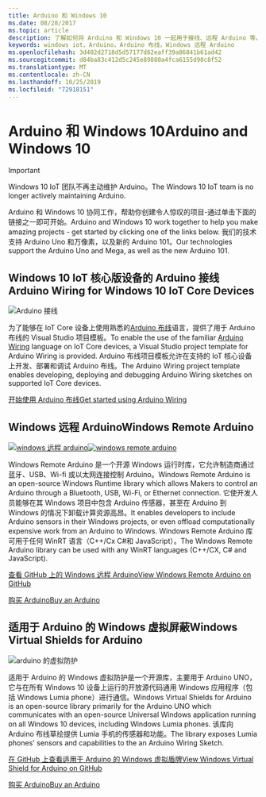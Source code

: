```yaml
---
title: Arduino 和 Windows 10
ms.date: 08/28/2017
ms.topic: article
description: 了解如何将 Arduino 和 Windows 10 一起用于接线、远程 Arduino 等。
keywords: windows iot，Arduino，Arduino 布线，Windows 远程 Arduino
ms.openlocfilehash: 3d402d2718d5d57177d62eaff39a86841b61ad42
ms.sourcegitcommit: d84ba83c412d5c245e89880a4fca6155d98c8f52
ms.translationtype: MT
ms.contentlocale: zh-CN
ms.lasthandoff: 10/25/2019
ms.locfileid: "72918151"
---
```

# <a name="arduino-and-windows-10"></a><span data-ttu-id="e9fce-104">Arduino 和 Windows 10</span><span class="sxs-lookup"><span data-stu-id="e9fce-104">Arduino and Windows 10</span></span>

> [!IMPORTANT]
> <span data-ttu-id="e9fce-105">Windows 10 IoT 团队不再主动维护 Arduino。</span><span class="sxs-lookup"><span data-stu-id="e9fce-105">The Windows 10 IoT team is no longer actively maintaining Arduino.</span></span>

<span data-ttu-id="e9fce-106">Arduino 和 Windows 10 协同工作，帮助你创建令人惊叹的项目-通过单击下面的链接之一即可开始。</span><span class="sxs-lookup"><span data-stu-id="e9fce-106">Arduino and Windows 10 work together to help you make amazing projects - get started by clicking one of the links below.</span></span> <span data-ttu-id="e9fce-107">我们的技术支持 Arduino Uno 和万像素，以及新的 Arduino 101。</span><span class="sxs-lookup"><span data-stu-id="e9fce-107">Our technologies support the Arduino Uno and Mega, as well as the new Arduino 101.</span></span>

## <a name="arduino-wiring-for-windows-10-iot-core-devices"></a><span data-ttu-id="e9fce-108">Windows 10 IoT 核心版设备的 Arduino 接线</span><span class="sxs-lookup"><span data-stu-id="e9fce-108">Arduino Wiring for Windows 10 IoT Core Devices</span></span>

![Arduino 接线](../media/ArduinoAndWindows10/Lighning_0.png)

<span data-ttu-id="e9fce-110">为了能够在 IoT Core 设备上使用熟悉的[Arduino 布线](https://www.arduino.cc/en/Reference/HomePage)语言，提供了用于 Arduino 布线的 Visual Studio 项目模板。</span><span class="sxs-lookup"><span data-stu-id="e9fce-110">To enable the use of the familiar [Arduino Wiring](https://www.arduino.cc/en/Reference/HomePage) language on IoT Core devices, a Visual Studio project template for Arduino Wiring is provided.</span></span> <span data-ttu-id="e9fce-111">Arduino 布线项目模板允许在支持的 IoT 核心设备上开发、部署和调试 Arduino 布线。</span><span class="sxs-lookup"><span data-stu-id="e9fce-111">The Arduino Wiring project template enables developing, deploying and debugging Arduino Wiring sketches on supported IoT Core devices.</span></span>
    
[<span data-ttu-id="e9fce-112">开始使用 Arduino 布线</span><span class="sxs-lookup"><span data-stu-id="e9fce-112">Get started using Arduino Wiring</span></span>](ArduinoWiring.md)   

## <a name="windows-remote-arduino"></a><span data-ttu-id="e9fce-113">Windows 远程 Arduino</span><span class="sxs-lookup"><span data-stu-id="e9fce-113">Windows Remote Arduino</span></span>

<span data-ttu-id="e9fce-114">[![windows 远程 arduino](../media/ArduinoAndWindows10/WindowsPhone_0.png)](https://github.com/ms-iot/remote-wiring)</span><span class="sxs-lookup"><span data-stu-id="e9fce-114">[![windows remote arduino](../media/ArduinoAndWindows10/WindowsPhone_0.png)](https://github.com/ms-iot/remote-wiring)</span></span>

<span data-ttu-id="e9fce-115">Windows Remote Arduino 是一个开源 Windows 运行时库，它允许制造商通过蓝牙、USB、Wi-fi 或以太网连接控制 Arduino。</span><span class="sxs-lookup"><span data-stu-id="e9fce-115">Windows Remote Arduino is an open-source Windows Runtime library which allows Makers to control an Arduino through a Bluetooth, USB, Wi-Fi, or Ethernet connection.</span></span> <span data-ttu-id="e9fce-116">它使开发人员能够在其 Windows 项目中包含 Arduino 传感器，甚至在 Arduino 到 Windows 的情况下卸载计算资源高昂。</span><span class="sxs-lookup"><span data-stu-id="e9fce-116">It enables developers to include Arduino sensors in their Windows projects, or even offload computationally expensive work from an Arduino to Windows.</span></span> <span data-ttu-id="e9fce-117">Windows Remote Arduino 库可用于任何 WinRT 语言（C++/Cx C#和 JavaScript）。</span><span class="sxs-lookup"><span data-stu-id="e9fce-117">The Windows Remote Arduino library can be used with any WinRT languages (C++/CX, C# and JavaScript).</span></span>

[<span data-ttu-id="e9fce-118">查看 GitHub 上的 Windows 远程 Arduino</span><span class="sxs-lookup"><span data-stu-id="e9fce-118">View Windows Remote Arduino on GitHub</span></span>](https://github.com/ms-iot/remote-wiring)

[<span data-ttu-id="e9fce-119">购买 Arduino</span><span class="sxs-lookup"><span data-stu-id="e9fce-119">Buy an Arduino</span></span>](http://store-usa.arduino.cc/)
</div>
</div>

## <a name="windows-virtual-shields-for-arduino"></a><span data-ttu-id="e9fce-120">适用于 Arduino 的 Windows 虚拟屏蔽</span><span class="sxs-lookup"><span data-stu-id="e9fce-120">Windows Virtual Shields for Arduino</span></span>

![arduino 的虚拟防护](../media/ArduinoAndWindows10/Arduino_1.png)

<span data-ttu-id="e9fce-122">适用于 Arduino 的 Windows 虚拟防护是一个开源库，主要用于 Arduino UNO，它与在所有 Windows 10 设备上运行的开放源代码通用 Windows 应用程序（包括 Windows Lumia phone）进行通信。</span><span class="sxs-lookup"><span data-stu-id="e9fce-122">Windows Virtual Shields for Arduino is an open-source library primarily for the Arduino UNO which communicates with an open-source Universal Windows application running on all Windows 10 devices, including Windows Lumia phones.</span></span> <span data-ttu-id="e9fce-123">该库向 Arduino 布线草绘提供 Lumia 手机的传感器和功能。</span><span class="sxs-lookup"><span data-stu-id="e9fce-123">The library exposes Lumia phones' sensors and capabilities to the an Arduino Wiring Sketch.</span></span>

[<span data-ttu-id="e9fce-124">在 GitHub 上查看适用于 Arduino 的 Windows 虚拟盾牌</span><span class="sxs-lookup"><span data-stu-id="e9fce-124">View Windows Virtual Shield for Arduino on GitHub</span></span>](https://github.com/ms-iot/virtual-shields-arduino)

[<span data-ttu-id="e9fce-125">购买 Arduino</span><span class="sxs-lookup"><span data-stu-id="e9fce-125">Buy an Arduino</span></span>](http://store-usa.arduino.cc/)
</div>
</div>
